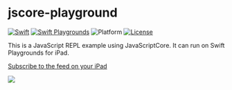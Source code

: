 # jscore-playground

[![Swift](https://img.shields.io/badge/Swift-5.1-orange.svg)](https://developer.apple.com/swift/)
[![Swift Playgrounds](https://img.shields.io/badge/Swift%20Playgrounds-3.1-orange.svg)](https://itunes.apple.com/jp/app/swift-playgrounds/id908519492)
![Platform](https://img.shields.io/badge/platform-ipados-lightgrey.svg)
[![License](https://img.shields.io/github/license/kkk669/jscore-playground.svg)](LICENSE)

This is a JavaScript REPL example using JavaScriptCore. It can run on Swift Playgrounds for iPad.

[Subscribe to the feed on your iPad](https://developer.apple.com/ul/sp0?url=https://kebo.xyz/jscore-playground/feed.json)

![](https://i.imgur.com/RNvzTmN.png)
